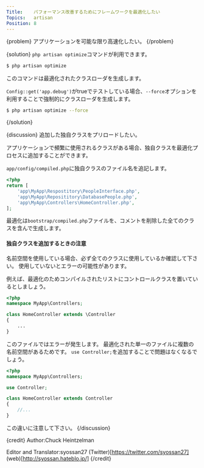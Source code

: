 ```yaml
---
Title:    パフォーマンス改善するためにフレームワークを最適化したい
Topics:   artisan
Position: 8
---
```


{problem}
アプリケーションを可能な限り高速化したい。
{/problem}

{solution}
`php artisan optimize`コマンドが利用できます。

```bash
$ php artisan optimize
```

このコマンドは最適化されたクラスローダを生成します。

`Config::get('app.debug')`がtrueでテストしている場合、`--force`オプションを利用することで強制的にクラスローダを生成します。

```bash
$ php artisan optimize --force
```
{/solution}

{discussion}
追加した独自クラスをプリロードしたい。

アプリケーションで頻繁に使用されるクラスがある場合、独自クラスを最適化プロセスに追加することができます。

`app/config/compiled.php`に独自クラスのファイル名を追記します。

```php
<?php
return [
    'app\MyApp\Respostitory\PeopleInterface.php',
    'app\MyApp\Reposititory\DatabasePeople.php',
    'app\MyApp\Controllers\HomeController.php',
];
```

最適化は`bootstrap/compiled.php`ファイルを、コメントを削除した全てのクラスを含んで生成します。

#### 独自クラスを追加するときの注意

名前空間を使用している場合、必ず全てのクラスに使用しているか確認して下さい。
使用していないとエラーの可能性があります。

例えば、最適化のためコンパイルされたリストにコントロールクラスを置いているとしましょう。

```php
<?php
namespace MyApp\Controllers;

class HomeController extends \Controller
{
    ...
}
```

このファイルではエラーが発生します。
最適化された単一のファイルに複数の名前空間があるためです。
`use Controller;`を追加することで問題はなくなるでしょう。

```php
<?php
namespace MyApp\Controllers;

use Controller;

class HomeController extends Controller
{
    //...
}
```

この違いに注意して下さい。
{/discussion}

{credit}
Author:Chuck Heintzelman

Editor and Translator:syossan27
(Twitter)[https://twitter.com/syossan27]
(web)[http://syossan.hateblo.jp/]
{/credit}
